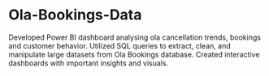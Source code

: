 # Ola-Bookings-Data
Developed Power BI dashboard analysing ola cancellation trends, bookings and customer behavior. Utilized SQL queries to extract, clean, and manipulate large datasets from Ola Bookings database. Created interactive dashboards with important insights and visuals.
